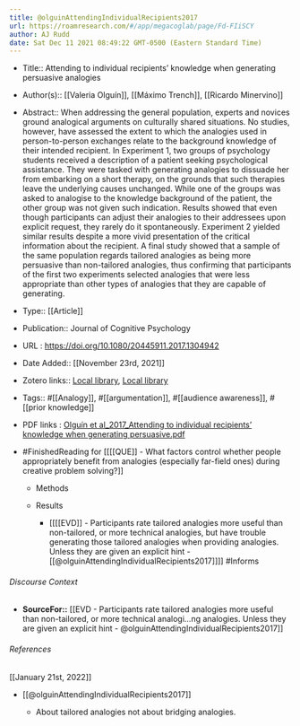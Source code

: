 ```yaml
---
title: @olguinAttendingIndividualRecipients2017
url: https://roamresearch.com/#/app/megacoglab/page/Fd-FIiSCY
author: AJ Rudd
date: Sat Dec 11 2021 08:49:22 GMT-0500 (Eastern Standard Time)
---
```


- Title:: Attending to individual recipients’ knowledge when generating persuasive analogies
- Author(s):: [[Valeria Olguín]], [[Máximo Trench]], [[Ricardo Minervino]]
- Abstract:: When addressing the general population, experts and novices ground analogical arguments on culturally shared situations. No studies, however, have assessed the extent to which the analogies used in person-to-person exchanges relate to the background knowledge of their intended recipient. In Experiment 1, two groups of psychology students received a description of a patient seeking psychological assistance. They were tasked with generating analogies to dissuade her from embarking on a short therapy, on the grounds that such therapies leave the underlying causes unchanged. While one of the groups was asked to analogise to the knowledge background of the patient, the other group was not given such indication. Results showed that even though participants can adjust their analogies to their addressees upon explicit request, they rarely do it spontaneously. Experiment 2 yielded similar results despite a more vivid presentation of the critical information about the recipient. A final study showed that a sample of the same population regards tailored analogies as being more persuasive than non-tailored analogies, thus confirming that participants of the first two experiments selected analogies that were less appropriate than other types of analogies that they are capable of generating.
- Type:: [[Article]]
- Publication:: Journal of Cognitive Psychology
- URL : https://doi.org/10.1080/20445911.2017.1304942
- Date Added:: [[November 23rd, 2021]]
- Zotero links:: [Local library](zotero://select/groups/2451508/items/R8REL9EJ), [Local library](https://www.zotero.org/groups/2451508/items/R8REL9EJ)
- Tags:: #[[Analogy]], #[[argumentation]], #[[audience awareness]], #[[prior knowledge]]
- PDF links : [Olguín et al_2017_Attending to individual recipients’ knowledge when generating persuasive.pdf](zotero://open-pdf/groups/2451508/items/C6NI2C8X)
- #FinishedReading for [[[[QUE]] - What factors control whether people appropriately benefit from analogies (especially far-field ones) during creative problem solving?]]

    - Methods

    - Results

        - [[[[EVD]] - Participants rate tailored analogies more useful than non-tailored, or more technical analogies, but have trouble generating those tailored analogies when providing analogies. Unless they are given an explicit hint - [[@olguinAttendingIndividualRecipients2017]]]] #Informs

###### Discourse Context

- **SourceFor::** [[EVD - Participants rate tailored analogies more useful than non-tailored, or more technical analogi...ng analogies. Unless they are given an explicit hint - @olguinAttendingIndividualRecipients2017]]

###### References

[[January 21st, 2022]]

- [[@olguinAttendingIndividualRecipients2017]]

    - About tailored analogies not about bridging analogies.
